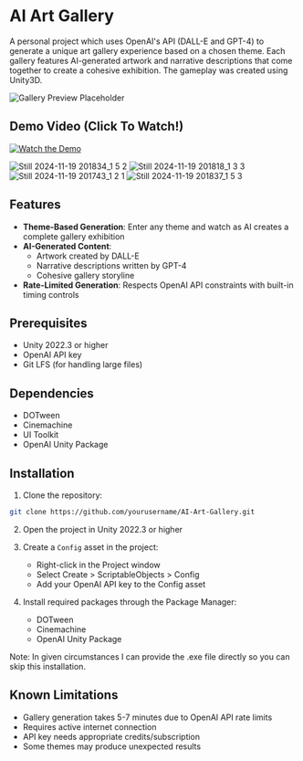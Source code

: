 # AI Art Gallery

A personal project which uses OpenAI's API (DALL-E and GPT-4) to generate a unique art gallery experience based on a chosen theme. Each gallery features AI-generated artwork and narrative descriptions that come together to create a cohesive exhibition. The gameplay was created using Unity3D.

![Gallery Preview Placeholder](preview.gif)

## Demo Video (Click To Watch!)

[![Watch the Demo](https://img.youtube.com/vi/QVHAl8b5wQo/hqdefault.jpg)](https://youtu.be/QVHAl8b5wQo?si=-3h6S4Zyv45A5FHg)

![Still 2024-11-19 201834_1 5 2](https://github.com/user-attachments/assets/fd936ed2-1302-41fd-b6ee-f4e032656950)
![Still 2024-11-19 201818_1 3 3](https://github.com/user-attachments/assets/78b0a01a-0d91-4c99-b87f-3d68968d154c)
![Still 2024-11-19 201743_1 2 1](https://github.com/user-attachments/assets/5687c7d3-da70-41e4-8cae-8be46b7ef4c0)
![Still 2024-11-19 201837_1 5 3](https://github.com/user-attachments/assets/d9f64adc-710d-401e-a0bc-7c87e14bb443)



## Features

- **Theme-Based Generation**: Enter any theme and watch as AI creates a complete gallery exhibition
- **AI-Generated Content**:
  - Artwork created by DALL-E
  - Narrative descriptions written by GPT-4
  - Cohesive gallery storyline
- **Rate-Limited Generation**: Respects OpenAI API constraints with built-in timing controls

## Prerequisites

- Unity 2022.3 or higher
- OpenAI API key
- Git LFS (for handling large files)

## Dependencies

- DOTween
- Cinemachine
- UI Toolkit
- OpenAI Unity Package

## Installation

1. Clone the repository:
```bash
git clone https://github.com/yourusername/AI-Art-Gallery.git
```

2. Open the project in Unity 2022.3 or higher

3. Create a `Config` asset in the project:
   - Right-click in the Project window
   - Select Create > ScriptableObjects > Config
   - Add your OpenAI API key to the Config asset

4. Install required packages through the Package Manager:
   - DOTween
   - Cinemachine
   - OpenAI Unity Package
  
  Note: In given circumstances I can provide the .exe file directly so you can skip this installation.

## Known Limitations

- Gallery generation takes 5-7 minutes due to OpenAI API rate limits
- Requires active internet connection
- API key needs appropriate credits/subscription
- Some themes may produce unexpected results
